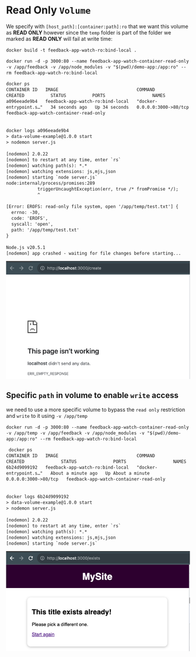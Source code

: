 # Read Only `Volume`

We specify with `[host_path]:[container:path]:ro` that we want this volume as **READ ONLY** however since the 
`temp` folder is part of the folder we marked as **READ ONLY** will fail at write time:

```shell
docker build -t feedback-app-watch-ro:bind-local .
```

```shell
docker run -d -p 3000:80 --name feedback-app-watch-container-read-only -v /app/feedback -v /app/node_modules -v "$(pwd)/demo-app:/app:ro" --rm feedback-app-watch-ro:bind-local
```

```shell-output
docker ps
CONTAINER ID   IMAGE                              COMMAND                  CREATED          STATUS          PORTS                  NAMES
a096eeade9b4   feedback-app-watch-ro:bind-local   "docker-entrypoint.s…"   34 seconds ago   Up 34 seconds   0.0.0.0:3000->80/tcp   feedback-app-watch-container-read-only


docker logs a096eeade9b4
> data-volume-example@1.0.0 start
> nodemon server.js

[nodemon] 2.0.22
[nodemon] to restart at any time, enter `rs`
[nodemon] watching path(s): *.*
[nodemon] watching extensions: js,mjs,json
[nodemon] starting `node server.js`
node:internal/process/promises:289
            triggerUncaughtException(err, true /* fromPromise */);
            ^

[Error: EROFS: read-only file system, open '/app/temp/test.txt'] {
  errno: -30,
  code: 'EROFS',
  syscall: 'open',
  path: '/app/temp/test.txt'
}

Node.js v20.5.1
[nodemon] app crashed - waiting for file changes before starting...
```

![docker-app-crashed-on-write.png](docker-app-crashed-on-write.png)

## Specific `path` in volume to enable `write` access
we need to use a more specific volume to bypass the `read only` restriction and `write` to it using `-v /app/temp`

```shell
docker run -d -p 3000:80 --name feedback-app-watch-container-read-only -v /app/temp -v /app/feedback -v /app/node_modules -v "$(pwd)/demo-app:/app:ro" --rm feedback-app-watch-ro:bind-local
```

```shell-output
 docker ps               
CONTAINER ID   IMAGE                              COMMAND                  CREATED              STATUS              PORTS                  NAMES
6b24d9099192   feedback-app-watch-ro:bind-local   "docker-entrypoint.s…"   About a minute ago   Up About a minute   0.0.0.0:3000->80/tcp   feedback-app-watch-container-read-only


docker logs 6b24d9099192
> data-volume-example@1.0.0 start
> nodemon server.js

[nodemon] 2.0.22
[nodemon] to restart at any time, enter `rs`
[nodemon] watching path(s): *.*
[nodemon] watching extensions: js,mjs,json
[nodemon] starting `node server.js`
```

![docker-app-working.png](docker-app-working.png)